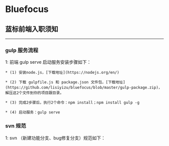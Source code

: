 Bluefocus
==============

## 蓝标前端入职须知 ##
--------------

### gulp 服务流程
1: 前端 gulp serve 启动服务安装步骤如下：
```
* (1) 安装node.js，[下载地址](https://nodejs.org/en/)
```

```
* (2) 下载 gulpfile.js 和 package.json 文件包，[下载地址](https://github.com/lisiyizu/bluefocus/blob/master/gulp-package.zip)，解压这2个文件到你的项目跟目录。
```

```
* (3) 完成2步骤后，执行2个命令：npm install；npm install gulp -g
```

```
* (4) 启动服务：gulp serve
```



### svn 规范 
1: svn （新建功能分支、bug修复分支）规范如下：